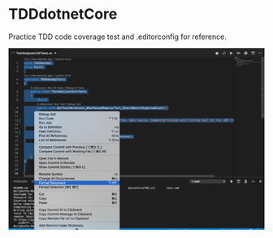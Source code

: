 # TDDdotnetCore
Practice TDD code coverage test and .editorconfig for reference.


![editorconfig usage](editorconfig_usage.png)